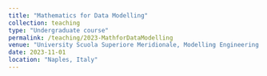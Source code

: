```yaml
---
title: "Mathematics for Data Modelling"
collection: teaching
type: "Undergraduate course"
permalink: /teaching/2023-MathforDataModelling
venue: "University Scuola Superiore Meridionale, Modelling Engineering Risk and Complexity"
date: 2023-11-01
location: "Naples, Italy"
---
```


